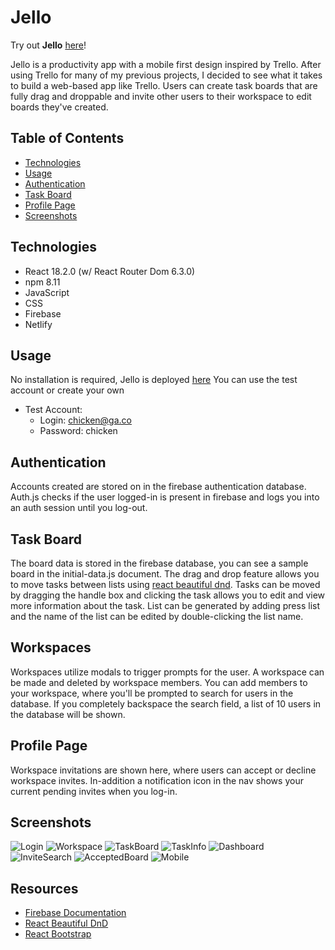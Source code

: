 # Jello

Try out **Jello** [here](https://friendly-rabanadas-95dae4.netlify.app/)!

Jello is a productivity app with a mobile first design inspired by Trello. After using Trello for many of my previous projects, I decided to see what it takes to build a web-based app like Trello. Users can create task boards that are fully drag and droppable and invite other users to their workspace to edit boards they've created. 

## Table of Contents
* [Technologies](#technologies)
* [Usage](#usage)
* [Authentication](#authentication)
* [Task Board](#task-board)
* [Profile Page](#profile-page)
* [Screenshots](#screenshots)


## Technologies
* React 18.2.0 (w/ React Router Dom 6.3.0)
* npm 8.11
* JavaScript
* CSS
* Firebase
* Netlify

## Usage
No installation is required, Jello is deployed [here](https://friendly-rabanadas-95dae4.netlify.app/) You can use the test account or create your own
* Test Account:
    - Login: chicken@ga.co
    - Password: chicken

## Authentication
Accounts created are stored on in the firebase authentication database. Auth.js checks if the user logged-in is present in firebase and logs you into an auth session until you log-out.

## Task Board
The board data is stored in the firebase database, you can see a sample board in the initial-data.js document. The drag and drop feature allows you to move tasks between lists using [react beautiful dnd](https://github.com/atlassian/react-beautiful-dnd). Tasks can be moved by dragging the handle box and clicking the task allows you to edit and view more information about the task. List can be generated by adding press list and the name of the list can be edited by double-clicking the list name.

## Workspaces
Workspaces utilize modals to trigger prompts for the user. A workspace can be made and deleted by workspace members. You can add members to your workspace, where you'll be prompted to search for users in the database. If you completely backspace the search field, a list of 10 users in the database will be shown.

## Profile Page
Workspace invitations are shown here, where users can accept or decline workspace invites. In-addition a notification icon in the nav shows your current pending invites when you log-in. 

## Screenshots
![Login](../jello/src/assets/images/Login.png)
![Workspace](../jello/src/assets/images/Workspace1.png)
![TaskBoard](../jello/src/assets/images/TaskBoard.png)
![TaskInfo](../jello/src/assets/images/TaskDescription.png)
![Dashboard](../jello/src/assets/images/Dashboard.png)
![InviteSearch](../jello/src/assets/images/InviteSearch.png)
![AcceptedBoard](../jello/src/assets/images/AcceptedBoard.png)
![Mobile](../jello/src/assets/images/MobileWorkspace.png)




## Resources
* [Firebase Documentation](https://firebase.google.com/docs)
* [React Beautiful DnD](https://github.com/atlassian/react-beautiful-dnd)
* [React Bootstrap](https://react-bootstrap.github.io/)
